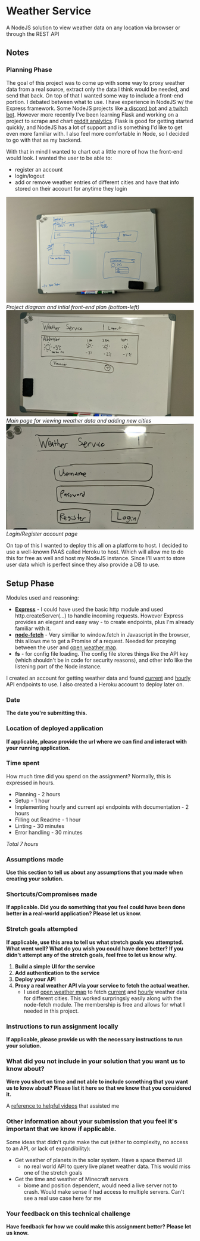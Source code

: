 # Weather Service
A NodeJS solution to view weather data on any location via browser or through the REST API

## Notes
### Planning Phase
The goal of this project was to come up with some way to proxy weather data from a real source, extract only the data I think would be needed, and send that back. On top of that I wanted some way to include a front-end portion.
I debated between what to use. I have experience in NodeJS w/ the Express framework. Some NodeJS projects like [a discord bot](https://github.com/duecknoah/basic_bot) and [a twitch bot](https://github.com/duecknoah/tmi_bots). However more recently I've been learning Flask and working on a project to scrape and chart [reddit analytics](https://github.com/wilshum/Reddit-Analytics). Flask is good for getting started quickly, and NodeJS has a lot of support and is something I'd like to get even more familiar with. I also feel more comfortable in Node, so I decided to go with that as my backend.

With that in mind I wanted to chart out a little more of how the front-end would look. I wanted the user to be able to:
- register an account
- login/logout
- add or remove weather entries of different cities and have that info stored on their account for anytime they login

![layout of ui](images/planning1.jpg)
*Project diagram and intial front-end plan (bottom-left)*
![layout of ui](images/planning2.jpg)
*Main page for viewing weather data and adding new cities*
![layout of ui](images/planning3.jpg)
*Login/Register account page*

On top of this I wanted to deploy this all on a platform to host. I decided to use a well-known PAAS called Heroku to host. Which will allow me to do this for free as well and host my NodeJS instance. Since I'll want to store user data which is perfect since they also provide a DB to use.

## Setup Phase
Modules used and reasoning:
- [**Express**](https://www.npmjs.com/package/express) - I could have used the basic http module and used http.createServer(...) to handle incoming requests. However Express provides an elegant and easy way - to create endpoints, plus I'm already familiar with it.
- [**node-fetch**](https://www.npmjs.com/package/node-fetch) - Very similiar to window.fetch in Javascript in the browser, this allows me to get a Promise of a request. Needed for proxying between the user and [open weather map](https://openweathermap.org/).
- **fs** - for config file loading. The config file stores things like the API key (which shouldn't be in code for security reasons), and other info like the listening port of the Node instance.

I created an account for getting weather data and found [current](https://openweathermap.org/current) and [hourly](https://openweathermap.org/forecast5) API endpoints to use. I also created a Heroku account to deploy later on.

### Date
**The date you're submitting this.**

### Location of deployed application
**If applicable, please provide the url where we can find and interact with your running application.**


### Time spent
How much time did you spend on the assignment? Normally, this is expressed in hours.

- Planning - 2 hours
- Setup - 1 hour
- Implementing hourly and current api endpoints with documentation - 2 hours
- Filling out Readme - 1 hour
- Linting - 30 minutes
- Error handling - 30 minutes

*Total 7 hours*

### Assumptions made
**Use this section to tell us about any assumptions that you made when creating your solution.**


### Shortcuts/Compromises made
**If applicable. Did you do something that you feel could have been done better in a real-world application? Please let us know.**


### Stretch goals attempted
**If applicable, use this area to tell us what stretch goals you attempted. What went well? What do you wish you
could have done better? If you didn't attempt any of the stretch goals, feel free to let us know why.**

1. **Build a simple UI for the service**
2. **Add authentication to the service**
3. **Deploy your API**
4. **Proxy a real weather API via your service to fetch the actual weather.**
     - I used [open weather map](https://openweathermap.org/) to fetch [current](https://openweathermap.org/current) and [hourly](https://openweathermap.org/forecast5) weather data for different cities. This worked surpringsly easily along with the node-fetch module. The membership is free and allows for what I needed in this project.



### Instructions to run assignment locally
**If applicable, please provide us with the necessary instructions to run your solution.**


### What did you not include in your solution that you want us to know about?
**Were you short on time and not able to include something that you want us to know
about? Please list it here so that we know that you considered it.**

A [reference to helpful videos](https://www.youtube.com/playlist?list=PLK1RhMgTzsChttnZgT0ck_fbK3_iW9nBg) that assisted me

### Other information about your submission that you feel it's important that we know if applicable.
Some ideas that didn't quite make the cut (either to complexity, no access to an API, or lack of expandibility):
- Get weather of planets in the solar system. Have a space themed UI
  - no real world API to query live planet weather data. This would miss one of the stretch goals
- Get the time and weather of Minecraft servers
  - biome and position dependent, would need a live server not to crash. Would make sense if had access to multiple servers. Can't see a real use case here for me

### Your feedback on this technical challenge
**Have feedback for how we could make this assignment better? Please let us know.**
